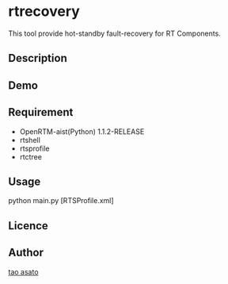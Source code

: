 rtrecovery
====
This tool provide hot-standby fault-recovery for RT Components.

## Description

## Demo

## Requirement
- OpenRTM-aist(Python) 1.1.2-RELEASE
- rtshell
- rtsprofile
- rtctree

## Usage
python main.py [RTSProfile.xml]
## Licence

## Author

[tao asato](https://github.com/futail2a)